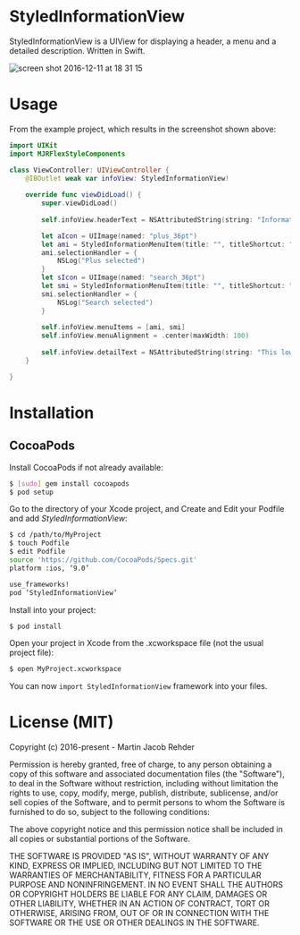 # StyledInformationView
StyledInformationView is a UIView for displaying a header, a menu and a detailed description. Written in Swift.

![screen shot 2016-12-11 at 18 31 15](https://cloud.githubusercontent.com/assets/476994/21081875/1b2252a2-bfd0-11e6-83e4-b2d4781faf7a.png)

# Usage

From the example project, which results in the screenshot shown above:

```swift
import UIKit
import MJRFlexStyleComponents

class ViewController: UIViewController {
    @IBOutlet weak var infoView: StyledInformationView!
    
    override func viewDidLoad() {
        super.viewDidLoad()
        
        self.infoView.headerText = NSAttributedString(string: "Information Header")

        let aIcon = UIImage(named: "plus_36pt")
        let ami = StyledInformationMenuItem(title: "", titleShortcut: "", color: .clearColor(), thumbColor: .clearColor(), thumbIcon: aIcon)
        ami.selectionHandler = {
            NSLog("Plus selected")
        }
        let sIcon = UIImage(named: "search_36pt")
        let smi = StyledInformationMenuItem(title: "", titleShortcut: "", color: .clearColor(), thumbColor: .clearColor(), thumbIcon: sIcon)
        smi.selectionHandler = {
            NSLog("Search selected")
        }
        
        self.infoView.menuItems = [ami, smi]
        self.infoView.menuAlignment = .center(maxWidth: 100)
        
        self.infoView.detailText = NSAttributedString(string: "This lower text area contains information you want to provide, such as a description of the actions the user can take.")
    }

}

```


# Installation

## CocoaPods

Install CocoaPods if not already available:

``` bash
$ [sudo] gem install cocoapods
$ pod setup
```
Go to the directory of your Xcode project, and Create and Edit your Podfile and add _StyledInformationView_:

``` bash
$ cd /path/to/MyProject
$ touch Podfile
$ edit Podfile
source 'https://github.com/CocoaPods/Specs.git'
platform :ios, ‘9.0’

use_frameworks!
pod ‘StyledInformationView’
```

Install into your project:

``` bash
$ pod install
```

Open your project in Xcode from the .xcworkspace file (not the usual project file):

``` bash
$ open MyProject.xcworkspace
```

You can now `import StyledInformationView` framework into your files.

# License (MIT)

Copyright (c) 2016-present - Martin Jacob Rehder

Permission is hereby granted, free of charge, to any person obtaining a copy
of this software and associated documentation files (the "Software"), to deal
in the Software without restriction, including without limitation the rights
to use, copy, modify, merge, publish, distribute, sublicense, and/or sell
copies of the Software, and to permit persons to whom the Software is
furnished to do so, subject to the following conditions:

The above copyright notice and this permission notice shall be included in
all copies or substantial portions of the Software.

THE SOFTWARE IS PROVIDED "AS IS", WITHOUT WARRANTY OF ANY KIND, EXPRESS OR
IMPLIED, INCLUDING BUT NOT LIMITED TO THE WARRANTIES OF MERCHANTABILITY,
FITNESS FOR A PARTICULAR PURPOSE AND NONINFRINGEMENT. IN NO EVENT SHALL THE
AUTHORS OR COPYRIGHT HOLDERS BE LIABLE FOR ANY CLAIM, DAMAGES OR OTHER
LIABILITY, WHETHER IN AN ACTION OF CONTRACT, TORT OR OTHERWISE, ARISING FROM,
OUT OF OR IN CONNECTION WITH THE SOFTWARE OR THE USE OR OTHER DEALINGS IN
THE SOFTWARE.

